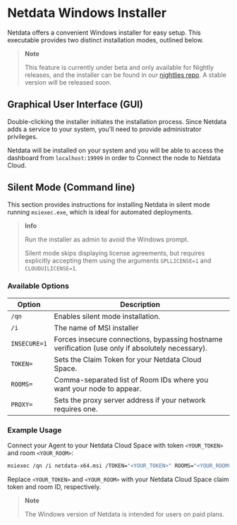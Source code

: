# Netdata Windows Installer

Netdata offers a convenient Windows installer for easy setup. This executable provides two distinct installation modes, outlined below.

> **Note**
>
> This feature is currently under beta and only available for Nightly releases, and the installer can be found in our [nightlies repo](https://github.com/netdata/netdata-nightlies). A stable version will be released soon.

## Graphical User Interface (GUI)

Double-clicking the installer initiates the installation process. Since Netdata adds a service to your system, you'll need to provide administrator privileges.

Netdata will be installed on your system and you will be able to access the dashboard from `localhost:19999` in order to Connect the node to Netdata Cloud.

## Silent Mode (Command line)

This section provides instructions for installing Netdata in silent mode running `msiexec.exe`, which is ideal for automated deployments.

> **Info**
>
> Run the installer as admin to avoid the Windows prompt.
>
> Silent mode skips displaying license agreements, but requires explicitly accepting them using the arguments `GPLLICENSE=1` and `CLOUDUILICENSE=1`.

### Available Options

| Option              | Description                                                                                      |
|---------------------|--------------------------------------------------------------------------------------------------|
| `/qn`               | Enables silent mode installation.                                                                |
| `/i`                | The name of MSI installer                                                                        |
| `INSECURE=1`        | Forces insecure connections, bypassing hostname verification (use only if absolutely necessary). |
| `TOKEN=`            | Sets the Claim Token for your Netdata Cloud Space.                                               |
| `ROOMS=`            | Comma-separated list of Room IDs where you want your node to appear.                             |
| `PROXY=`            | Sets the proxy server address if your network requires one.                                      |

### Example Usage

Connect your Agent to your Netdata Cloud Space with token `<YOUR_TOKEN>` and room `<YOUR_ROOM>`:

```bash
msiexec /qn /i netdata-x64.msi /TOKEN="<YOUR_TOKEN>" ROOMS="<YOUR_ROOM>"
```

Replace `<YOUR_TOKEN>` and `<YOUR_ROOM>` with your Netdata Cloud Space claim token and room ID, respectively.

> **Note**
>
> The Windows version of Netdata is intended for users on paid plans.
